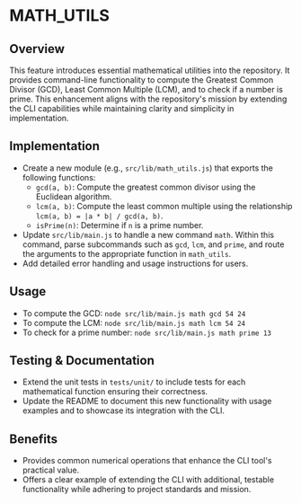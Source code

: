# MATH_UTILS

## Overview
This feature introduces essential mathematical utilities into the repository. It provides command-line functionality to compute the Greatest Common Divisor (GCD), Least Common Multiple (LCM), and to check if a number is prime. This enhancement aligns with the repository's mission by extending the CLI capabilities while maintaining clarity and simplicity in implementation.

## Implementation
- Create a new module (e.g., `src/lib/math_utils.js`) that exports the following functions:
  - `gcd(a, b)`: Compute the greatest common divisor using the Euclidean algorithm.
  - `lcm(a, b)`: Compute the least common multiple using the relationship `lcm(a, b) = |a * b| / gcd(a, b)`.
  - `isPrime(n)`: Determine if `n` is a prime number.
- Update `src/lib/main.js` to handle a new command `math`. Within this command, parse subcommands such as `gcd`, `lcm`, and `prime`, and route the arguments to the appropriate function in `math_utils`.
- Add detailed error handling and usage instructions for users.

## Usage
- To compute the GCD: `node src/lib/main.js math gcd 54 24`
- To compute the LCM: `node src/lib/main.js math lcm 54 24`
- To check for a prime number: `node src/lib/main.js math prime 13`

## Testing & Documentation
- Extend the unit tests in `tests/unit/` to include tests for each mathematical function ensuring their correctness.
- Update the README to document this new functionality with usage examples and to showcase its integration with the CLI.

## Benefits
- Provides common numerical operations that enhance the CLI tool's practical value.
- Offers a clear example of extending the CLI with additional, testable functionality while adhering to project standards and mission.
